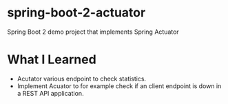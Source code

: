 # spring-boot-2-actuator
Spring Boot 2 demo project that implements Spring Actuator

# What I Learned

<ul>
  <li>Acutator various endpoint to check statistics.</li>
  <li>Implement Acuator to for example check if an client endpoint is down in a REST API application.</li>
</ul>
